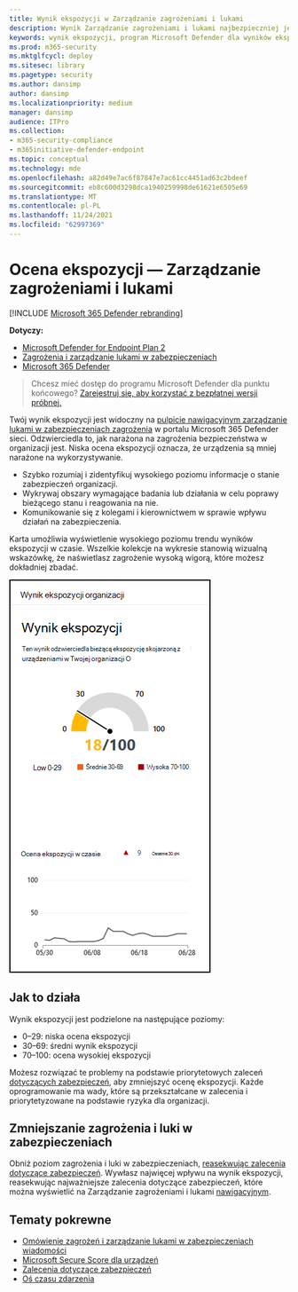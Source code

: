 ```yaml
---
title: Wynik ekspozycji w Zarządzanie zagrożeniami i lukami
description: Wynik Zarządzanie zagrożeniami i lukami najbezpieczniej jest odzwierciedlać narażenie organizacji na zagrożenia bezpieczeństwa bezpieczeństwa.
keywords: wynik ekspozycji, program Microsoft Defender dla wyników ekspozycji w punkcie końcowym, Program Microsoft Defender dla programu Endpoint oceny ekspozycji w programie tvm, wynik ekspozycji organizacji w organizacji, wynik programu tvm, Zarządzanie zagrożeniami i lukami, Microsoft Defender for Endpoint
ms.prod: m365-security
ms.mktglfcycl: deploy
ms.sitesec: library
ms.pagetype: security
ms.author: dansimp
author: dansimp
ms.localizationpriority: medium
manager: dansimp
audience: ITPro
ms.collection:
- m365-security-compliance
- m365initiative-defender-endpoint
ms.topic: conceptual
ms.technology: mde
ms.openlocfilehash: a82d49e7ac6f87847e7ac61cc4451ad63c2bdeef
ms.sourcegitcommit: eb8c600d3298dca1940259998de61621e6505e69
ms.translationtype: MT
ms.contentlocale: pl-PL
ms.lasthandoff: 11/24/2021
ms.locfileid: "62997369"
---
```

# <a name="exposure-score---threat-and-vulnerability-management"></a>Ocena ekspozycji — Zarządzanie zagrożeniami i lukami

[!INCLUDE [Microsoft 365 Defender rebranding](../../includes/microsoft-defender.md)]

**Dotyczy:**

- [Microsoft Defender for Endpoint Plan 2](https://go.microsoft.com/fwlink/?linkid=2154037)
- [Zagrożenia i zarządzanie lukami w zabezpieczeniach](next-gen-threat-and-vuln-mgt.md)
- [Microsoft 365 Defender](https://go.microsoft.com/fwlink/?linkid=2118804)

> Chcesz mieć dostęp do programu Microsoft Defender dla punktu końcowego? [Zarejestruj się, aby korzystać z bezpłatnej wersji próbnej.](https://signup.microsoft.com/create-account/signup?products=7f379fee-c4f9-4278-b0a1-e4c8c2fcdf7e&ru=https://aka.ms/MDEp2OpenTrial?ocid=docs-wdatp-portaloverview-abovefoldlink)

Twój wynik ekspozycji jest widoczny na [pulpicie nawigacyjnym zarządzanie lukami w zabezpieczeniach zagrożenia](tvm-dashboard-insights.md) w portalu Microsoft 365 Defender sieci. Odzwierciedla to, jak narażona na zagrożenia bezpieczeństwa w organizacji jest. Niska ocena ekspozycji oznacza, że urządzenia są mniej narażone na wykorzystywanie.

- Szybko rozumiaj i zidentyfikuj wysokiego poziomu informacje o stanie zabezpieczeń organizacji.
- Wykrywaj obszary wymagające badania lub działania w celu poprawy bieżącego stanu i reagowania na nie.
- Komunikowanie się z kolegami i kierownictwem w sprawie wpływu działań na zabezpieczenia.

Karta umożliwia wyświetlenie wysokiego poziomu trendu wyników ekspozycji w czasie. Wszelkie kolekcje na wykresie stanowią wizualną wskazówkę, że naświetlasz zagrożenie wysoką wigorą, które możesz dokładniej zbadać.

![Karta wyników ekspozycji.](images/tvm_exp_score.png)

## <a name="how-it-works"></a>Jak to działa

Wynik ekspozycji jest podzielone na następujące poziomy:

- 0–29: niska ocena ekspozycji
- 30–69: średni wynik ekspozycji
- 70–100: ocena wysokiej ekspozycji

Możesz rozwiązać te problemy na podstawie priorytetowych zaleceń [dotyczących zabezpieczeń,](tvm-security-recommendation.md) aby zmniejszyć ocenę ekspozycji. Każde oprogramowanie ma wady, które są przekształcane w zalecenia i priorytetyzowane na podstawie ryzyka dla organizacji.

## <a name="reduce-your-threat-and-vulnerability-exposure"></a>Zmniejszanie zagrożenia i luki w zabezpieczeniach

Obniż poziom zagrożenia i luki w zabezpieczeniach, [reasekwując zalecenia dotyczące zabezpieczeń](tvm-security-recommendation.md). Wywłasz najwięcej wpływu na wynik ekspozycji, reasekwując najważniejsze zalecenia dotyczące zabezpieczeń, które można wyświetlić na Zarządzanie zagrożeniami i lukami [nawigacyjnym](tvm-dashboard-insights.md).

## <a name="related-topics"></a>Tematy pokrewne

- [Omówienie zagrożeń i zarządzanie lukami w zabezpieczeniach wiadomości](next-gen-threat-and-vuln-mgt.md)
- [Microsoft Secure Score dla urządzeń](tvm-microsoft-secure-score-devices.md)
- [Zalecenia dotyczące zabezpieczeń](tvm-security-recommendation.md)
- [Oś czasu zdarzenia](threat-and-vuln-mgt-event-timeline.md)
